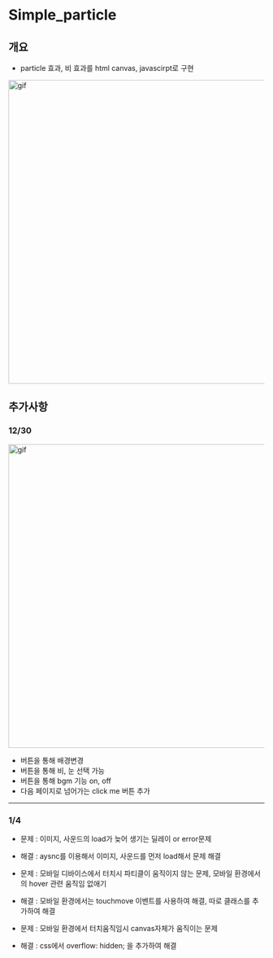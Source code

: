 # Simple_particle
## 개요
- particle 효과, 비 효과를 html canvas, javascirpt로 구현
<img width="597" alt="gif" src="https://user-images.githubusercontent.com/59603575/103177421-c10ff780-48bd-11eb-9537-5cd74dd43c34.gif">

## 추가사항

### 12/30
<img width="597" alt="gif" src="https://user-images.githubusercontent.com/59603575/103346337-0e1ae600-4ad7-11eb-8b23-e5f618819610.gif">

- 버튼을 통해 배경변경
- 버튼을 통해 비, 눈 선택 가능
- 버튼을 통해 bgm 기능 on, off
- 다음 페이지로 넘어가는 click me 버튼 추가
--- 

### 1/4

- 문제 : 이미지, 사운드의 load가 늦어 생기는 딜레이 or error문제
- 해결 : aysnc를 이용해서 이미지, 사운드를 먼저 load해서 문제 해결

- 문제 : 모바일 디바이스에서 터치시 파티클이 움직이지 않는 문제, 모바일 환경에서의 hover 관련 움직임 없애기
- 해결 : 모바일 환경에서는 touchmove 이벤트를 사용하여 해결, 따로 클래스를 추가하여 해결

- 문제 : 모바일 환경에서 터치움직임시 canvas자체가 움직이는 문제
- 해결 : css에서 overflow: hidden; 을 추가하여 해결
